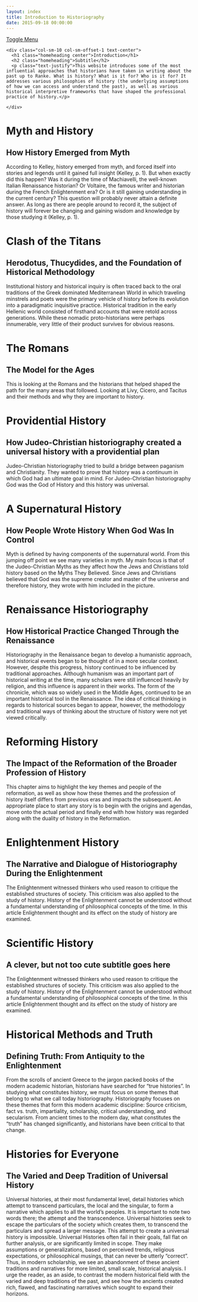```yaml
---
layout: index
title: Introduction to Historiography
date: 2015-09-18 00:00:00
---
```



<!-- Page Content -->

<div id="page-content-wrapper">
 <a href="#menu-toggle" class="btn btn-default" id="menu-toggle">Toggle Menu</a>
<div class="container-fluid">
  
  <div class="row home-bar">
        
    <div class="col-sm-10 col-sm-offset-1 text-center">
      <h1 class="homeheading center">Introduction</h1>
      <h2 class="homeheading">Subtitle</h2>
      <p class="text-justify">This website introduces some of the most influential approaches that historians have taken in writing about the past up to Ranke. What is history? What is it for? Who is it for? It addresses various philosophies of history (the underlying assumptions of how we can access and understand the past), as well as various historical interpretive frameworks that have shaped the professional practice of history.</p> 
     
    </div>
  </div>


<div class="row home-bar">
    <div class="col-sm-8 col-sm-offset-2 text-center">
      <h1 class="homeheading">Myth and History</h1>
      <h2 class="homeheading">How History Emerged from Myth</h2>
      <p class="text-justify">According to Kelley, history emerged from myth, and forced itself into stories and legends until it gained full insight (Kelley, p. 1). But when exactly did this happen? Was it during the time of Machiavelli, the well-known Italian Renaissance historian? Or Voltaire, the famous writer and historian during the French Enlightenment era? Or is it still gaining understanding in the current century? This question will probably never attain a definite answer. As long as there are people around to record it, the subject of history will forever be changing and gaining wisdom and knowledge by those studying it (Kelley, p. 1).</p> 
    </div>
  </div>


  <div class="row home-bar">
    <div class="col-sm-8 col-sm-offset-2 text-center">
      <h1 class="homeheading">Clash of the Titans</h1>
      <h2 class="homeheading">Herodotus, Thucydides, and the Foundation of Historical Methodology</h2>
      <p class="text-justify">Institutional history and historical inquiry is often traced back to the oral traditions of the Greek dominated Mediterranean World in which traveling minstrels and poets were the primary vehicle of history before its evolution into a paradigmatic inquisitive practice. Historical tradition in the early Hellenic world consisted of firsthand accounts that were retold across generations. While these nomadic proto-historians were perhaps innumerable, very little of their product survives for obvious reasons.</p> 
    </div>
  </div>


  <div class="row home-bar">
    <div class="col-sm-8 col-sm-offset-2 text-center">
      <h1 class="homeheading">The Romans</h1>
      <h2 class="homeheading">The Model for the Ages</h2>
      <p class="text-justify">This is looking at the Romans and the historians that helped shaped the path for the many areas that followed. Looking at Livy, Cicero, and Tacitus and their methods and why they are important to history.</p> 
    </div>
  </div>

<div class="row home-bar">
  <div class="col-sm-8 col-sm-offset-2 text-center">
    <h1 class="homeheading">Providential History</h1>
    <h2 class="homeheading">How Judeo-Christian historiography created a universal history with a providential plan</h2>
    <p class="text-justify">Judeo-Christian historiography tried to build a bridge between paganism and Christianity. They wanted to prove that history was a continuum in which God had an ultimate goal in mind. For Judeo-Christian historiography God was the God of History and this history was universal.  </p> 
  </div>
</div>



<div class="row home-bar">
  <div class="col-sm-8 col-sm-offset-2 text-center">
    <h1 class="homeheading">A Supernatural History</h1>
    <h2 class="homeheading">How People Wrote History When God Was In Control</h2>
    <p class="text-justify">Myth is defined by having components of the supernatural world. From this jumping off point we see many varieties in myth. My main focus is that of the Judeo-Christian Myths as they affect how the Jews and Christians told history based on the Myths They Believed. Since Jews and Christians believed that God was the supreme creator and master of the universe and therefore history, they wrote with him included in the picture.</p> 
  </div>
</div>



<div class="row home-bar">
    <div class="col-sm-8 col-sm-offset-2 text-center">
      <h1 class="homeheading">Renaissance Historiography</h1>
      <h2 class="homeheading">How Historical Practice Changed Through the Renaissance</h2>
      <p class="text-justify">Historiography in the Renaissance began to develop a humanistic approach, and historical events began to be thought of in a more secular context. However, despite this progress, history continued to be influenced by traditional approaches. Although humanism was an important part of historical writing at the time, many scholars were still influenced heavily by religion, and this influence is apparent in their works. The form of the chronicle, which was so widely used in the Middle Ages, continued to be an important historical tool in the Renaissance. The idea of critical thinking in regards to historical sources began to appear, however, the methodology and traditional ways of thinking about the structure of history were not yet viewed critically.</p> 
    </div>
  </div>


  <div class="row home-bar">
    <div class="col-sm-8 col-sm-offset-2 text-center">
      <h1 class="homeheading">Reforming History</h1>
      <h2 class="homeheading">The Impact of the Reformation of the Broader Profession of History</h2>
      <p class="text-justify">This chapter aims to highlight the key themes and people of the reformation, as well as show how these themes and the profession of history itself differs from previous eras and impacts the subsequent. An appropriate place to start any story is to begin with the origins and agendas, move onto the actual period and finally end with how history was regarded along with the duality of history in the Reformation.</p> 
    </div>
  </div>

<div class="row home-bar">
    <div class="col-sm-8 col-sm-offset-2 text-center">
      <h1 class="homeheading">Enlightenment History</h1>
      <h2 class="homeheading">The Narrative and Dialogue of Historiography During the Enlightenment</h2>
      <p class="text-justify">The Enlightenment witnessed thinkers who used reason to critique the established structures of society. This criticism was also applied to the study of history. History of the Enlightenment cannot be understood without a fundamental understanding of philosophical concepts of the time. In this article Enlightenment thought and its effect on the study of history are examined.</p> 
    </div>
  </div>

  <div class="row home-bar">
    <div class="col-sm-8 col-sm-offset-2 text-center">
      <h1 class="homeheading">Scientific History</h1>
      <h2 class="homeheading">A clever, but not too cute subtitle goes here</h2>
      <p class="text-justify">The Enlightenment witnessed thinkers who used reason to critique the established structures of society. This criticism was also applied to the study of history. History of the Enlightenment cannot be understood without a fundamental understanding of philosophical concepts of the time. In this article Enlightenment thought and its effect on the study of history are examined.</p> 
    </div>
  </div>

<div class="row home-bar">
    <div class="col-sm-8 col-sm-offset-2 text-center">
      <h1 class="homeheading">Historical Methods and Truth</h1>
      <h2 class="homeheading">Defining Truth: From Antiquity to the Enlightenment</h2>
      <p class="text-justify">From the scrolls of ancient Greece to the jargon packed books of the modern academic historian, historians have searched for “true histories”. In studying what constitutes history, we must focus on some themes that belong to what we call today historiography. Historiography focuses on these themes that form this modern academic discipline: Source criticism, fact vs. truth, impartiality, scholarship, critical understanding, and secularism. From ancient times to the modern day, what constitutes the “truth” has changed significantly, and historians have been critical to that change.</p> 
    </div>
  </div>

<div class="row home-bar">
    <div class="col-sm-8 col-sm-offset-2 text-center">
      <h1 class="homeheading">Histories for Everyone</h1>
      <h2 class="homeheading">The Varied and Deep Tradition of Universal History</h2>
      <p class="text-justify">Universal histories, at their most fundamental level, detail histories which attempt to transcend particulars, the local and the singular, to form a narrative which applies to all the world’s peoples. It is important to note two words there; the attempt and the transcendence. Universal histories seek to escape the particulars of the society which creates them, to transcend the particulars and spread a larger message. This attempt to create a universal history is impossible. Universal Histories often fail in their goals, fall flat on further analysis, or are significantly limited in scope. They make assumptions or generalizations, based on perceived trends, religious expectations, or philosophical musings, that can never be utterly “correct”. Thus, in modern scholarship, we see an abandonment of these ancient traditions and narratives for more limited, small scale, historical analysis. I urge the reader, as an aside, to contrast the modern historical field with the varied and deep traditions of the past, and see how the ancients created rich, flawed, and fascinating narratives which sought to expand their horizons.</p> 
    </div>
  </div>


</div>
<!-- /#page-content-wrapper -->
